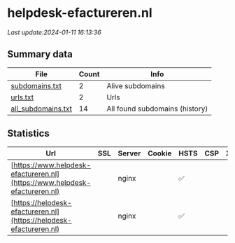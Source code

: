 # helpdesk-efactureren.nl
*Last update:2024-01-11 16:13:36*
## Summary data
| File       | Count | Info |
|------------|-------|------|
|[subdomains.txt](/data/helpdesk-efactureren/subdomains.txt)|2|Alive subdomains|
|[urls.txt](/data/helpdesk-efactureren/urls.txt)|2|Urls|
|[all_subdomains.txt](/data/helpdesk-efactureren/all_subdomains.txt)|14|All found subdomains (history)|
## Statistics
| Url | SSL | Server | Cookie | HSTS | CSP | XFO | XXP | RP | Tech |
|------------|-------|------|------|------|------|------|------|------|------|
|[https://www.helpdesk-efactureren.nl](https://www.helpdesk-efactureren.nl)| |nginx| |:white_check_mark: | | |:white_check_mark: |:white_check_mark: |:white_check_mark: |Drupal:10 HSTS Nginx...|
|[https://helpdesk-efactureren.nl](https://helpdesk-efactureren.nl)| |nginx| |:white_check_mark: | | |:white_check_mark: |:white_check_mark: |:white_check_mark: |HSTS Nginx|